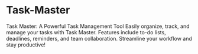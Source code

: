 # Task-Master
Task Master: A Powerful Task Management Tool Easily organize, track, and manage your tasks with Task Master. Features include to-do lists, deadlines, reminders, and team collaboration. Streamline your workflow and stay productive!
